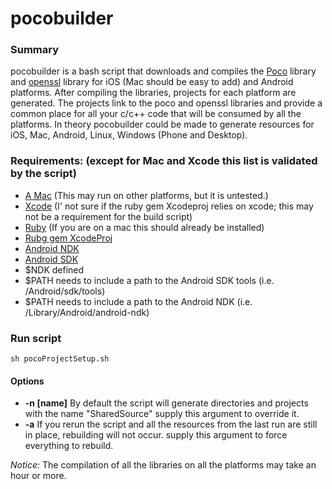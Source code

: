 # pocobuilder

### Summary
pocobuilder is a bash script that downloads and compiles the [Poco](http://pocoproject.org) library and [openssl](http://www.openssl.org) library for iOS (Mac should be easy to add) and Android platforms. After compiling the libraries, projects for each platform are generated. The projects link to the poco and openssl libraries and provide a common place for all your c/c++ code that will be consumed by all the platforms. In theory pocobuilder could be made to generate resources for iOS, Mac, Android, Linux, Windows (Phone and Desktop).

### Requirements: (except for Mac and Xcode this list is validated by the script)
* [A Mac](http://store.apple.com/us/mac) (This may run on other platforms, but it is untested.)
* [Xcode](https://itunes.apple.com/us/app/xcode/id497799835?mt=12) (I' not sure if the ruby gem Xcodeproj relies on xcode; this may not be a requirement for the build script)
* [Ruby](https://www.ruby-lang.org/en/downloads/) (If you are on a mac this should already be installed)
* [Rubg gem XcodeProj](https://github.com/CocoaPods/Xcodeproj)
* [Android NDK](https://developer.android.com/tools/sdk/ndk/)
* [Android SDK](https://developer.android.com/sdk/index.html)
* $NDK defined
* $PATH needs to include a path to the Android SDK tools (i.e. /Android/sdk/tools)
* $PATH needs to include a path to the Android NDK (i.e. /Library/Android/android-ndk)

### Run script

`sh pocoProjectSetup.sh`

#### Options

* **\-n [name]** By default the script will generate directories and projects with the name "SharedSource" supply this argument to override it.
* **\-a** If you rerun the script and all the resources from the last run are still in place, rebuilding will not occur. supply this argument to force everything to rebuild.

*Notice:* The compilation of all the libraries on all the platforms may take an hour or more.
